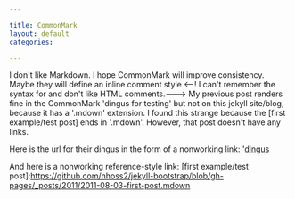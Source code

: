 ```yaml
---

title: CommonMark
layout: default
categories: 

---
```



I don't like Markdown.
I hope CommonMark will improve consistency.
Maybe they will define an inline comment style
<--! I can't remember the syntax for and don't like HTML comments.--->
My previous post renders fine in the CommonMark
'dingus for testing'
but not on this jekyll site/blog,
because it has a '.mdown' extension.
I found this strange because the
[first example/test post]
ends in '.mdown'.
However, that post doesn't have any links.

Here is the url for their dingus in the form of a nonworking link:
'[dingus](http://jgm.github.io/stmd/js/)

And here is a nonworking reference-style link:
[first example/test post]:https://github.com/nhoss2/jekyll-bootstrap/blob/gh-pages/_posts/2011/2011-08-03-first-post.mdown
